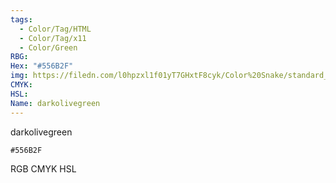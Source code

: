 ```yaml
---
tags:
  - Color/Tag/HTML
  - Color/Tag/x11
  - Color/Green
RBG: 
Hex: "#556B2F"
img: https://filedn.com/l0hpzxl1f01yT7GHxtF8cyk/Color%20Snake/standard_csv_to_svg/556B2F.svg
CMYK: 
HSL: 
Name: darkolivegreen
---
```

darkolivegreen
```palette
#556B2F
```
RGB
CMYK
HSL